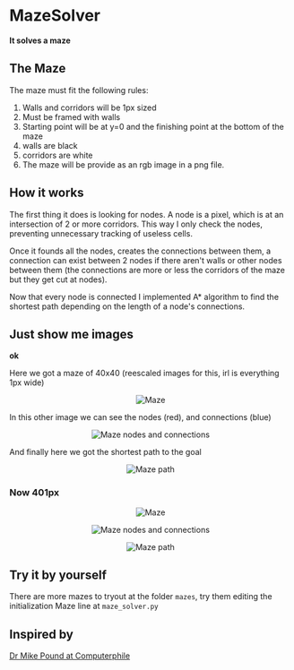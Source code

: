 # MazeSolver
**It solves a maze**  

## The Maze
The maze must fit the following rules:  
1. Walls and corridors will be 1px sized
2. Must be framed with walls
3. Starting point will be at y=0 and the finishing point at the bottom of the maze
4. walls are black
5. corridors are white
6. The maze will be provide as an rgb image in a png file.

## How it works
The first thing it does is looking for nodes. A node is a pixel, which is at an intersection of 2 or more corridors. This way I only check the nodes, preventing unnecessary tracking of useless cells.  

Once it founds all the nodes, creates the connections between them, a connection can exist between 2 nodes if there aren't walls or other nodes between them (the connections are more or less the corridors of the maze but they get cut at nodes).  

Now that every node is connected I implemented A\* algorithm to find the shortest path depending on the length of a node's connections.  

## Just show me images
**ok**  

Here we got a maze of 40x40 (reescaled images for this, irl is everything 1px wide)  
<p align="center">
  <img alt="Maze" src="http://i.imgur.com/RnQTlpA.png" />
</p>  

In this other image we can see the nodes (red), and connections (blue)
<p align="center">
  <img alt="Maze nodes and connections" src="http://i.imgur.com/AiDFaLK.png" />
</p>  

And finally here we got the shortest path to the goal  
<p align="center">
  <img alt="Maze path" src="http://i.imgur.com/4OoJGzc.png" />
</p>  

### Now 401px
<p align="center">
  <img alt="Maze" src="http://i.imgur.com/Iq8d7M8.png" />
</p>
<p align="center">
  <img alt="Maze nodes and connections" src="http://i.imgur.com/swRUrcR.png" />
</p>  
<p align="center">
  <img alt="Maze path" src="http://i.imgur.com/PNA8ImD.png" />
</p>  

## Try it by yourself  
There are more mazes to tryout at the folder `mazes`, try them editing the initialization Maze line at `maze_solver.py`

## Inspired by
[Dr Mike Pound at Computerphile](https://www.youtube.com/watch?v=rop0W4QDOUI)
